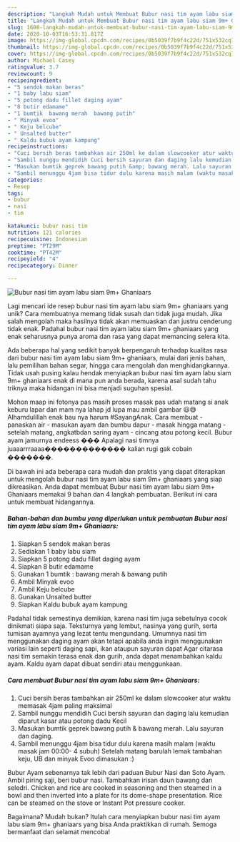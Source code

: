 ```yaml
---
description: "Langkah Mudah untuk Membuat Bubur nasi tim ayam labu siam 9m+ Ghaniaars yang Sempurna"
title: "Langkah Mudah untuk Membuat Bubur nasi tim ayam labu siam 9m+ Ghaniaars yang Sempurna"
slug: 1600-langkah-mudah-untuk-membuat-bubur-nasi-tim-ayam-labu-siam-9m-ghaniaars-yang-sempurna
date: 2020-10-03T16:53:31.817Z
image: https://img-global.cpcdn.com/recipes/0b5039f7b9f4c22d/751x532cq70/bubur-nasi-tim-ayam-labu-siam-9m-ghaniaars-foto-resep-utama.jpg
thumbnail: https://img-global.cpcdn.com/recipes/0b5039f7b9f4c22d/751x532cq70/bubur-nasi-tim-ayam-labu-siam-9m-ghaniaars-foto-resep-utama.jpg
cover: https://img-global.cpcdn.com/recipes/0b5039f7b9f4c22d/751x532cq70/bubur-nasi-tim-ayam-labu-siam-9m-ghaniaars-foto-resep-utama.jpg
author: Michael Casey
ratingvalue: 3.7
reviewcount: 9
recipeingredient:
- "5 sendok makan beras"
- "1 baby labu siam"
- "5 potong dadu fillet daging ayam"
- "8 butir edamame"
- "1 bumtik  bawang merah  bawang putih"
- " Minyak evoo"
- " Keju belcube"
- " Unsalted butter"
- " Kaldu bubuk ayam kampung"
recipeinstructions:
- "Cuci bersih beras tambahkan air 250ml ke dalam slowcooker atur waktu memasak 4jam paling maksimal"
- "Sambil nunggu mendidih Cuci bersih sayuran dan daging lalu kemudian diparut kasar atau potong dadu Kecil"
- "Masukan bumtik geprek bawang putih &amp; bawang merah. Lalu sayuran dan daging."
- "Sambil menunggu 4jam bisa tidur dulu karena masih malam (waktu masak jam 00:00- 4 subuh) Setelah matang barulah lemak tambahan keju, UB dan minyak Evoo dimasukan :)"
categories:
- Resep
tags:
- bubur
- nasi
- tim

katakunci: bubur nasi tim 
nutrition: 121 calories
recipecuisine: Indonesian
preptime: "PT29M"
cooktime: "PT42M"
recipeyield: "4"
recipecategory: Dinner

---
```



![Bubur nasi tim ayam labu siam 9m+ Ghaniaars](https://img-global.cpcdn.com/recipes/0b5039f7b9f4c22d/751x532cq70/bubur-nasi-tim-ayam-labu-siam-9m-ghaniaars-foto-resep-utama.jpg)

Lagi mencari ide resep bubur nasi tim ayam labu siam 9m+ ghaniaars yang unik? Cara membuatnya memang tidak susah dan tidak juga mudah. Jika salah mengolah maka hasilnya tidak akan memuaskan dan justru cenderung tidak enak. Padahal bubur nasi tim ayam labu siam 9m+ ghaniaars yang enak seharusnya punya aroma dan rasa yang dapat memancing selera kita.

Ada beberapa hal yang sedikit banyak berpengaruh terhadap kualitas rasa dari bubur nasi tim ayam labu siam 9m+ ghaniaars, mulai dari jenis bahan, lalu pemilihan bahan segar, hingga cara mengolah dan menghidangkannya. Tidak usah pusing kalau hendak menyiapkan bubur nasi tim ayam labu siam 9m+ ghaniaars enak di mana pun anda berada, karena asal sudah tahu triknya maka hidangan ini bisa menjadi suguhan spesial.

Mohon maap ini fotonya pas masih proses masak pas udah matang si anak keburu lapar dan mam nya lahap jd lupa mau ambil gambar 😃😅 Alhamdulillah enak bau nya harum #SayangAnak. Cara membuat - panaskan air - masukan ayam dan bumbu dapur - masak hingga matang - setelah matang, angkatbdan saring ayam - cincang atau potong kecil. Bubur ayam jamurnya endeess ��� Apalagi nasi timnya juaaarrraaaa������������� kalian rugi gak cobain �������.


Di bawah ini ada beberapa cara mudah dan praktis yang dapat diterapkan untuk mengolah bubur nasi tim ayam labu siam 9m+ ghaniaars yang siap dikreasikan. Anda dapat membuat Bubur nasi tim ayam labu siam 9m+ Ghaniaars memakai 9 bahan dan 4 langkah pembuatan. Berikut ini cara untuk membuat hidangannya.

<!--inarticleads1-->

##### Bahan-bahan dan bumbu yang diperlukan untuk pembuatan Bubur nasi tim ayam labu siam 9m+ Ghaniaars:

1. Siapkan 5 sendok makan beras
1. Sediakan 1 baby labu siam
1. Siapkan 5 potong dadu fillet daging ayam
1. Siapkan 8 butir edamame
1. Gunakan 1 bumtik : bawang merah &amp; bawang putih
1. Ambil  Minyak evoo
1. Ambil  Keju belcube
1. Gunakan  Unsalted butter
1. Siapkan  Kaldu bubuk ayam kampung


Padahal tidak semestinya demikian, karena nasi tim juga sebetulnya cocok dinikmati siapa saja. Teksturnya yang lembut, nasinya yang gurih, serta tumisan ayamnya yang lezat tentu mengundang. Umumnya nasi tim menggunakan daging ayam akan tetapi apabila anda ingin menggunakan variasi lain seperti daging sapi, ikan ataupun sayuran dapat Agar citarasa nasi tim semakin terasa enak dan gurih, anda dapat menambahkan kaldu ayam. Kaldu ayam dapat dibuat sendiri atau menggunkaan. 

<!--inarticleads2-->

##### Cara membuat Bubur nasi tim ayam labu siam 9m+ Ghaniaars:

1. Cuci bersih beras tambahkan air 250ml ke dalam slowcooker atur waktu memasak 4jam paling maksimal
1. Sambil nunggu mendidih Cuci bersih sayuran dan daging lalu kemudian diparut kasar atau potong dadu Kecil
1. Masukan bumtik geprek bawang putih &amp; bawang merah. Lalu sayuran dan daging.
1. Sambil menunggu 4jam bisa tidur dulu karena masih malam (waktu masak jam 00:00- 4 subuh) Setelah matang barulah lemak tambahan keju, UB dan minyak Evoo dimasukan :)


Bubur Ayam sebenarnya tak lebih dari paduan Bubur Nasi dan Soto Ayam. Ambil piring saji, beri bubur nasi. Tambahkan irisan daun bawang dan seledri. Chicken and rice are cooked in seasoning and then steamed in a bowl and then inverted into a plate for its dome-shape presentation. Rice can be steamed on the stove or Instant Pot pressure cooker. 

Bagaimana? Mudah bukan? Itulah cara menyiapkan bubur nasi tim ayam labu siam 9m+ ghaniaars yang bisa Anda praktikkan di rumah. Semoga bermanfaat dan selamat mencoba!
